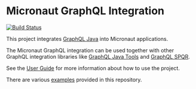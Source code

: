 # Micronaut GraphQL Integration

[![Build Status](https://travis-ci.org/micronaut-projects/micronaut-graphql.svg?branch=master)](https://travis-ci.org/micronaut-projects/micronaut-graphql)

This project integrates [GraphQL Java](https://github.com/graphql-java/graphql-java) into Micronaut applications.

The Micronaut GraphQL integration can be used together with other GraphQL integration libraries like
[GraphQL Java Tools](https://github.com/graphql-java-kickstart/graphql-java-tools) and [GraphQL SPQR](https://github.com/leangen/graphql-spqr).

See the [User Guide](https://micronaut-projects.github.io/micronaut-graphql/snapshot/guide/index.html) for
more information about how to use the project.

There are various [examples](https://github.com/micronaut-projects/micronaut-graphql/tree/master/examples) provided in this repository.
